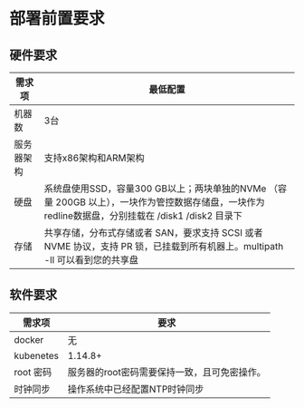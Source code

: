 # 部署前置要求
## 硬件要求
| 需求项 | 最低配置 |
| --- | --- |
| 机器数 | 3台 |
| 服务器架构 | 支持x86架构和ARM架构 |
| 硬盘 | 系统盘使用SSD，容量300 GB以上；两块单独的NVMe （容量 200GB 以上），一块作为管控数据存储盘，一块作为redline数据盘，分别挂载在 /disk1 /disk2 目录下 |
| 存储 | 共享存储，分布式存储或者 SAN，要求支持 SCSI 或者 NVME 协议，支持 PR 锁，已挂载到所有机器上。multipath -ll 可以看到您的共享盘 |

## 软件要求
| 需求项 | 要求 |
| --- | --- |
| docker | 无 |
| kubenetes | 1.14.8+ |
| root 密码 | 服务器的root密码需要保持一致，且可免密操作。 |
| 时钟同步 | 操作系统中已经配置NTP时钟同步 |

